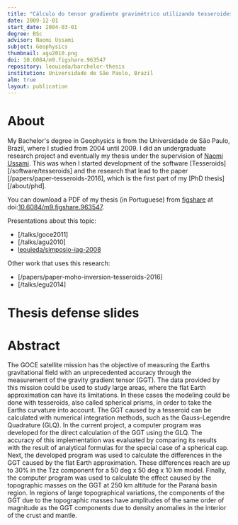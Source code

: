 ```yaml
---
title: "Cálculo do tensor gradiente gravimétrico utilizando tesseroides"
date: 2009-12-01
start_date: 2004-03-01
degree: BSc
advisor: Naomi Ussami
subject: Geophysics
thumbnail: agu2010.png
doi: 10.6084/m9.figshare.963547
repository: leouieda/barchelor-thesis
institution: Universidade de São Paulo, Brazil
alm: true
layout: publication
---
```


# About

My Bachelor's degree in Geophysics is from the Universidade de São Paulo,
Brazil, where I studied from 2004 until 2009.
I did an undergraduate research project and eventually my thesis under the
supervision of [Naomi Ussami](http://lattes.cnpq.br/6704246490515612).
This was when I started development of the software
[Tesseroids][/software/tesseroids] and the research that lead to the paper
[/papers/paper-tesseroids-2016], which is the first part of my
[PhD thesis][/about/phd].

You can download a PDF of my thesis (in Portuguese) from
[figshare](http://figshare.com) at
doi:[10.6084/m9.figshare.963547](http://dx.doi.org/10.6084/m9.figshare.963547).

Presentations about this topic:

* [/talks/goce2011]
* [/talks/agu2010]
* [leouieda/simposio-iag-2008](https://github.com/leouieda/simposio-iag-2008)

Other work that uses this research:

* [/papers/paper-moho-inversion-tesseroids-2016]
* [/talks/egu2014]

# Thesis defense slides

<script async class="speakerdeck-embed"
data-id="169b9ea3da7043ff932a297100824ab7" data-ratio="1.33333333333333"
src="//speakerdeck.com/assets/embed.js"></script>

# Abstract

The GOCE satellite mission has the objective of measuring the Earths
gravitational field with an unprecedented accuracy through the measurement of
the gravity gradient tensor (GGT). The data provided by this mission could be
used to study large areas, where the flat Earth approximation can have its
limitations. In these cases the modeling could be done with tesseroids, also
called spherical prisms, in order to take the Earths curvature into account.
The GGT caused by a tesseroid can be calculated with numerical integration
methods, such as the Gauss-Legendre Quadrature (GLQ). In the current project, a
computer program was developed for the direct calculation of the GGT using the
GLQ. The accuracy of this implementation was evaluated by comparing its results
with the result of analytical formulas for the special case of a spherical cap.
Next, the developed program was used to calculate the differences in the GGT
caused by the flat Earth approximation. These differences reach are up to 30%
in the Tzz component for a 50 deg x 50 deg x 10 km model. Finally, the computer
program was used to calculate the effect caused by the topographic masses on
the GGT at 250 km altitude for the Paraná basin region. In regions of large
topographical variations, the components of the GGT due to the topographic
masses have amplitudes of the same order of magnitude as the GGT components due
to density anomalies in the interior of the crust and mantle.
